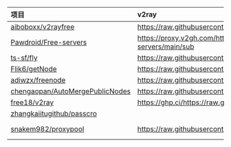 | 项目 | v2ray | clash |
| :----- | :----- | :----- |
| [aiboboxx/v2rayfree](https://github.com/aiboboxx/v2rayfree) | https://raw.githubusercontent.com/aiboboxx/v2rayfree/main/v2 |  |
| [Pawdroid/Free-servers](https://github.com/Pawdroid/Free-servers) | https://proxy.v2gh.com/https://raw.githubusercontent.com/Pawdroid/Free-servers/main/sub |  |
| [ts-sf/fly](https://github.com/ts-sf/fly) | https://raw.githubusercontent.com/ts-sf/fly/main/v2 | https://raw.githubusercontent.com/ts-sf/fly/main/clash |
| [Flik6/getNode](https://github.com/Flik6/getNode) | https://raw.githubusercontent.com/a2470982985/getNode/main/v2ray.txt | https://raw.githubusercontent.com/a2470982985/getNode/main/clash.yaml |
| [adiwzx/freenode](https://github.com/adiwzx/freenode) | https://raw.githubusercontent.com/adiwzx/freenode/main/adispeed.txt | https://raw.githubusercontent.com/adiwzx/freenode/main/adispeed.yml | 
| [chengaopan/AutoMergePublicNodes](https://github.com/chengaopan/AutoMergePublicNodes) | https://raw.githubusercontent.com/chengaopan/AutoMergePublicNodes/master/list.txt | https://raw.githubusercontent.com/chengaopan/AutoMergePublicNodes/master/list.yml | 
| [free18/v2ray](https://github.com/free18/v2ray) | https://ghp.ci/https://raw.githubusercontent.com/free18/v2ray/refs/heads/main/v.txt | https://ghp.ci/https://raw.githubusercontent.com/free18/v2ray/refs/heads/main/c.yaml |
| [zhangkaiitugithub/passcro](https://github.com/zhangkaiitugithub/passcro) |  | https://raw.githubusercontent.com/zhangkaiitugithub/passcro/main/speednodes.yaml |
| [snakem982/proxypool](https://github.com/snakem982/proxypool) | https://raw.githubusercontent.com/snakem982/proxypool/main/source/v2ray.txt | https://raw.githubusercontent.com/snakem982/proxypool/main/source/clash-meta.yaml |
